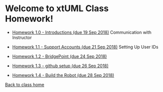 # Welcome to xtUML Class Homework!

* [Homework 1.0 - Introductions (due 19 Sep 2018)](https://xtuml.github.io/xtuml-class/homework/1.0.html) Communication with Instructor  

* [Homework 1.1 - Support Accounts (due 21 Sep 2018)](https://xtuml.github.io/xtuml-class/homework/1.1.html) Setting Up User IDs  

* [Homework 1.2 - BridgePoint (due 24 Sep 2018)](https://xtuml.github.io/xtuml-class/homework/1.2.html)  

* [Homework 1.3 - github setup (due 26 Sep 2018)](https://xtuml.github.io/xtuml-class/homework/1.3.html)  

* [Homework 1.4 - Build the Robot (due 28 Sep 2018)](https://xtuml.github.io/xtuml-class/homework/1.4.html)  




[Back to class home](https://xtuml.github.io/xtuml-class)  
